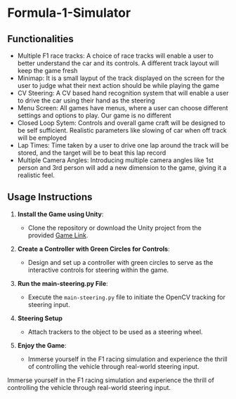 # Formula-1-Simulator


## Functionalities
* Multiple F1 race tracks: 
A choice of race tracks will enable a user to better understand the car and its controls. A different track layout will keep the game fresh
* Minimap: 
It is a small layput of the track displayed on the screen for the user to judge what their next action should be while playing the game
* CV Steering: 
A CV based hand recognition system that will enable a user to drive the car using their hand as the steering
* Menu Screen: 
All games have menus, where a user can choose different settings and options to play. Our game is no different
* Closed Loop Sytem: 
Controls and overall game craft will be designed to be self sufficient. Realistic parameters like slowing of car when off track will be employed
* Lap Times: 
Time taken by a user to drive one lap around the track will be stored, and the target will be to beat this lap record
* Multiple Camera Angles: 
Introducing multiple camera angles like 1st person and 3rd person will add a new dimension to the game, giving it a realistic feel.


## Usage Instructions

1. **Install the Game using Unity**:
   - Clone the repository or download the Unity project from the provided [Game Link](https://drive.google.com/drive/u/0/folders/1bvCmqL11zI31Fy8ouCAtefo56c9AAvh0).

2. **Create a Controller with Green Circles for Controls**:
   - Design and set up a controller with green circles to serve as the interactive controls for steering within the game.

3. **Run the main-steering.py File**:
   - Execute the `main-steering.py` file to initiate the OpenCV tracking for steering input.

4. **Steering Setup**
   - Attach trackers to the object to be used as a steering wheel.
     
5. **Enjoy the Game**:
   - Immerse yourself in the F1 racing simulation and experience the thrill of controlling the vehicle through real-world steering input.


Immerse yourself in the F1 racing simulation and experience the thrill of controlling the vehicle through real-world steering input.
